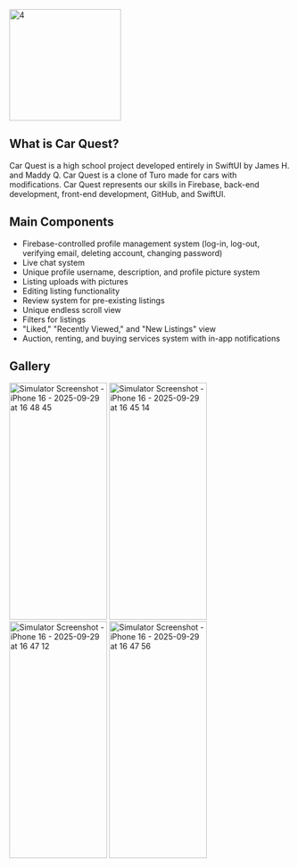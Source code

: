 <img width="200" height="200" alt="4" src="https://github.com/user-attachments/assets/6d88c3d1-9d55-42aa-a031-21d26c15b8d2" />

## What is Car Quest?
Car Quest is a high school project developed entirely in SwiftUI by James H. and Maddy Q. Car Quest is a clone of Turo made for cars with modifications. Car Quest represents our skills in Firebase, back-end development, front-end development, GitHub, and SwiftUI.

## Main Components
- Firebase-controlled profile management system (log-in, log-out, verifying email, deleting account, changing password)
- Live chat system
- Unique profile username, description, and profile picture system
- Listing uploads with pictures
- Editing listing functionality
- Review system for pre-existing listings
- Unique endless scroll view
- Filters for listings
- "Liked," "Recently Viewed," and "New Listings" view
- Auction, renting, and buying services system with in-app notifications

## Gallery
<img width="175" height="425" alt="Simulator Screenshot - iPhone 16 - 2025-09-29 at 16 48 45" src="https://github.com/user-attachments/assets/ce0c4a99-b3ff-4011-b698-4c3959ff9219" />

<img width="175" height="425" alt="Simulator Screenshot - iPhone 16 - 2025-09-29 at 16 45 14" src="https://github.com/user-attachments/assets/0c612f7f-496f-47a7-9b3c-4bb3a8b4aa9d" />

<img width="175" height="425" alt="Simulator Screenshot - iPhone 16 - 2025-09-29 at 16 47 12" src="https://github.com/user-attachments/assets/352bb7f3-5230-4ca4-be9f-25abb94ab6f7" />

<img width="175" height="425" alt="Simulator Screenshot - iPhone 16 - 2025-09-29 at 16 47 56" src="https://github.com/user-attachments/assets/98d06eb5-dc2d-450f-8247-1ff6227b46ce" />
